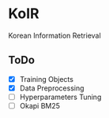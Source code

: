 # KoIR
Korean Information Retrieval

## ToDo
- [X] Training Objects
- [X] Data Preprocessing
- [ ] Hyperparameters Tuning
- [ ] Okapi BM25
